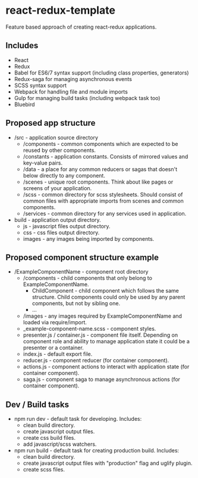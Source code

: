 # react-redux-template
Feature based approach of creating react-redux applications.
## Includes
- React
- Redux
- Babel for ES6/7 syntax support (including class properties, generators)
- Redux-saga for managing asynchronous events
- SCSS syntax support
- Webpack for handling file and module imports
- Gulp for managing build tasks (including webpack task too)
- Bluebird

## Proposed app structure
- /src - application source directory
	- /components - common components which are expected to be reused by other components.
	- /constants - application constants. Consists of mirrored values and key-value pairs.
	- /data - a place for any common reducers or sagas that doesn't below directly to any component.
	- /scenes - unique root components. Think about like pages or screens of your application.
	- /scss - common directory for scss stylesheets. Should consist of common files with appropriate imports from scenes and common components.
	- /services - common directory for any services used in application.
- build - application output directory.
	- js - javascript files output directory.
	- css - css files output directory.
	- images - any images being imported by components.
	
## Proposed component structure example
- /ExampleComponentName - component root directory
	- /components - child components that only belong to ExampleComponentName.
	 	- ChildComponent - child component which follows the same structure. Child components could only be used by any parent components, but not by sibling one.
	 	- ...
	- /images - any images required by ExampleComponentName and loaded via require/import.
	- _example-component-name.scss - component styles.
	- presenter.js / container.js - component file itself. Depending on component role and ability to manage application state it could be a presenter or a container.
	- index.js - default export file.
	- reducer.js - component reducer (for container component).
	- actions.js - component actions to interact with application state (for container component).
	- saga.js - component saga to manage asynchronous actions (for container component).
	
## Dev / Build tasks
- npm run dev - default task for developing. Includes:
	- clean build directory.
	- create javascript output files.
	- create css build files.
	- add javascript/scss watchers.
- npm run build - default task for creating production build. Includes:
	- clean build directory.
	- create javascript output files with "production" flag and uglify plugin.
	- create scss files.


